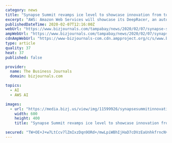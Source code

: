 ```yaml
---
category: news
title: "Synapse Summit revamps ice level to showcase innovation from top Tampa Bay companies"
excerpt: "AWS: Amazon Web Services will showcase its DeepRacer, an autonomous vehicle, which runs from a cloud-based 3D racing simulator. Nielsen: The company will give an up-close look at how it uses IoT ..."
publishedDateTime: 2020-02-07T12:16:00Z
webUrl: "https://www.bizjournals.com/tampabay/news/2020/02/07/synapse-summit-revamps-icelevel-to-showcase.html"
ampWebUrl: "https://www.bizjournals.com/tampabay/news/2020/02/07/synapse-summit-revamps-icelevel-to-showcase.amp.html"
cdnAmpWebUrl: "https://www-bizjournals-com.cdn.ampproject.org/c/s/www.bizjournals.com/tampabay/news/2020/02/07/synapse-summit-revamps-icelevel-to-showcase.amp.html"
type: article
quality: 37
heat: 37
published: false

provider:
  name: The Business Journals
  domain: bizjournals.com

topics:
  - AI
  - AWS AI

images:
  - url: "https://media.bizj.us/view/img/11599926/synapsesummitinnovationsontheice*600xx1500-1000-36-0.jpg"
    width: 600
    height: 400
    title: "Synapse Summit revamps ice level to showcase innovation from top Tampa Bay companies"

secured: "TW+OE+J+w7LtCcv7lZmIxzDqn9ORd+/mwLpiWBhIjHaD7cDVzEaUnhkfrncNvjXYvixJYxWdGKaQcSG1QaXCVrLhauTHMH2gWwwhLAholDygZ7J/UPwn94QiHNuzxsIB4lFesRuY1b9W/m0liweyd//4y7+rYKG5oaLUM8DgN46eumyAdAMK7/UAAbBuj0jCpnv8bZmVEIxDZL1URiRg9Xtw+yOv+p44ggWrFfIP29N0SQNsJoFW+OmD+SOyKgNsC4utX70kdCz3Bm3CyVWJPPQ9BA3iWGpfvT/bi50oX5fpmXLqoyTuwluvVeZXamIL;mxHBQUoRatOnBzDtkBbJmA=="
---
```


